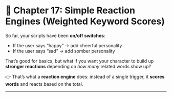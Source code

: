# 📘 Chapter 17: Simple Reaction Engines (Weighted Keyword Scores)

So far, your scripts have been **on/off switches**:

* If the user says “happy” → add cheerful personality
* If the user says “sad” → add somber personality

That’s good for basics, but what if you want your character to build up **stronger reactions** depending on *how many* related words show up?

👉 That’s what a **reaction engine** does: instead of a single trigger, it **scores words** and reacts based on the total.

---
